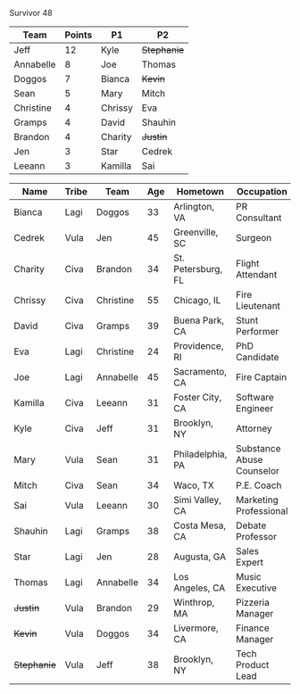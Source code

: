 Survivor 48

|Team|Points|P1|P2
| -------- | -------- | -------- | -------- |
| Jeff | 12 | Kyle | ~~Stephanie~~ |
| Annabelle | 8 | Joe | Thomas |
| Doggos | 7 | Bianca | ~~Kevin~~ |
| Sean | 5 | Mary | Mitch |
| Christine | 4 | Chrissy | Eva |
| Gramps | 4 | David | Shauhin |
| Brandon | 4  | Charity | ~~Justin~~ |
| Jen | 3 | Star | Cedrek |
| Leeann | 3  | Kamilla | Sai |



| Name | Tribe | Team | Age | Hometown | Occupation |
| -------- | -------- | -------- | -------- | ----- | ----- |
|Bianca|Lagi| Doggos |33|Arlington, VA|PR Consultant|
|Cedrek|Vula| Jen |45|Greenville, SC|Surgeon|
|Charity|Civa| Brandon |34|St. Petersburg, FL|Flight Attendant|
|Chrissy|Civa| Christine |55|Chicago, IL|Fire Lieutenant|
|David|Civa| Gramps |39|Buena Park, CA|Stunt Performer|
|Eva|Lagi| Christine |24|Providence, RI|PhD Candidate|
|Joe|Lagi| Annabelle |45|Sacramento, CA|Fire Captain|
|Kamilla|Civa| Leeann |31|Foster City, CA|Software Engineer|
|Kyle|Civa| Jeff |31|Brooklyn, NY|Attorney|
|Mary|Vula| Sean |31|Philadelphia, PA|Substance Abuse Counselor|
|Mitch|Civa| Sean |34|Waco, TX|P.E. Coach|
|Sai|Vula| Leeann |30|Simi Valley, CA|Marketing Professional|
|Shauhin|Lagi| Gramps |38|Costa Mesa, CA|Debate Professor |
|Star|Lagi| Jen |28|Augusta, GA|Sales Expert|
|Thomas|Lagi| Annabelle |34|Los Angeles, CA|Music Executive|
|~~Justin~~|Vula| Brandon |29|Winthrop, MA|Pizzeria Manager|
|~~Kevin~~|Vula| Doggos |34|Livermore, CA|Finance Manager|
|~~Stephanie~~|Vula| Jeff |38|Brooklyn, NY|Tech Product Lead|
